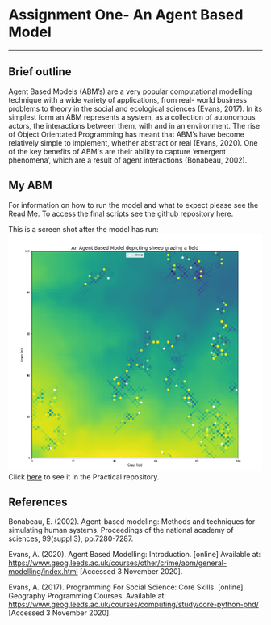 # Assignment One- An Agent Based Model
---
## Brief outline
Agent Based Models (ABM’s) are a very popular computational modelling technique with a wide variety of applications, from real- world business problems to theory in the social and ecological sciences (Evans, 2017). In its simplest form an ABM represents a system, as a collection of autonomous actors, the interactions between them, with and in an environment. The rise of Object Orientated Programming has meant that ABM’s have become relatively simple to implement, whether abstract or real (Evans, 2020). One of the key benefits of ABM's are their ability to capture ‘emergent phenomena’, which are a result of agent interactions (Bonabeau, 2002). 

## My ABM
For information on how to run the model and what to expect please see the [Read Me](https://github.com/gladyskenyon/Agent-Based-Model/blob/main/README.md).
To access the  final scripts see the github repository [here](https://github.com/gladyskenyon/Agent-Based-Model). 

This is a screen shot after the model has run:
![](https://github.com/gladyskenyon/Agent-Based-Model/blob/main/Capture.PNG?raw=true)
Click [here](https://github.com/gladyskenyon/Agent-Based-Model/blob/main/Capture.PNG) to see it in the Practical repository.

## References
Bonabeau, E. (2002). Agent-based modeling: Methods and techniques for simulating human systems. Proceedings of the national academy of sciences, 99(suppl 3), pp.7280-7287. 

Evans, A. (2020). Agent Based Modelling: Introduction. [online] Available at: <https://www.geog.leeds.ac.uk/courses/other/crime/abm/general-modelling/index.html> [Accessed 3 November 2020].

Evans, A. (2017). Programming For Social Science: Core Skills. [online] Geography Programming Courses. Available at: <https://www.geog.leeds.ac.uk/courses/computing/study/core-python-phd/> [Accessed 3 November 2020].

